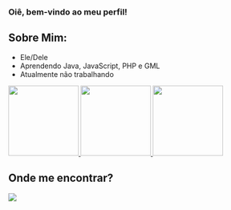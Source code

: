 ### Oiê, bem-vindo ao meu perfil!

<h2>Sobre Mim:</h2>
<ul>
  <li>Ele/Dele</li>
  <li>Aprendendo Java, JavaScript, PHP e GML</li>
  <li>Atualmente não trabalhando</li>
</ul>

<div>
  <a href="https://github.com/PatoDeSapatos">
    <img style="height: 10em;" src="https://github-readme-stats.vercel.app/api?username=PatoDeSapatos&count_private=true&show_icons=true&theme=transparent&include_all_commits=true"/>
    <img style="height: 10em;" src="https://github-readme-stats.vercel.app/api/top-langs/?username=PatoDeSapatos&layout=compact&theme=transparent"/>
    <img style="height: 10em;" src="https://github-readme-stats.vercel.app/api/wakatime?username=PatoDeSapato&theme=transparent"/>
  </a>
</div>

<div>
  <h2>Onde me encontrar?</h2>
  <a href="https://twitter.com/PatoEnsapatado" target="_blank"><img src="https://img.shields.io/badge/Twitter-1DA1F2?style=for-the-badge&logo=twitter&logoColor=white" /></a>
  
</div>
  
  
<!--
**PatoDeSapatos/PatoDeSapatos** is a ✨ _special_ ✨ repository because its `README.md` (this file) appears on your GitHub profile.

Here are some ideas to get you started:

- 🔭 I’m currently working on ...
- 🌱 I’m currently learning ...
- 👯 I’m looking to collaborate on ...
- 🤔 I’m looking for help with ...
- 💬 Ask me about ...
- 📫 How to reach me: ...
- 😄 Pronouns: ...
- ⚡ Fun fact: ...
-->
